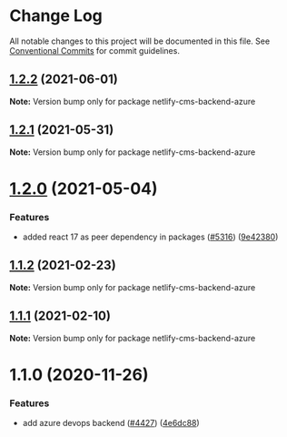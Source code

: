 # Change Log

All notable changes to this project will be documented in this file.
See [Conventional Commits](https://conventionalcommits.org) for commit guidelines.

## [1.2.2](https://github.com/netlify/netlify-cms/tree/master/packages/netlify-cms-backend-azure/compare/netlify-cms-backend-azure@1.2.1...netlify-cms-backend-azure@1.2.2) (2021-06-01)

**Note:** Version bump only for package netlify-cms-backend-azure





## [1.2.1](https://github.com/netlify/netlify-cms/tree/master/packages/netlify-cms-backend-azure/compare/netlify-cms-backend-azure@1.2.0...netlify-cms-backend-azure@1.2.1) (2021-05-31)

**Note:** Version bump only for package netlify-cms-backend-azure





# [1.2.0](https://github.com/netlify/netlify-cms/tree/master/packages/netlify-cms-backend-azure/compare/netlify-cms-backend-azure@1.1.2...netlify-cms-backend-azure@1.2.0) (2021-05-04)


### Features

* added react 17 as peer dependency in packages ([#5316](https://github.com/netlify/netlify-cms/tree/master/packages/netlify-cms-backend-azure/issues/5316)) ([9e42380](https://github.com/netlify/netlify-cms/tree/master/packages/netlify-cms-backend-azure/commit/9e423805707321396eec137f5b732a5b07a0dd3f))





## [1.1.2](https://github.com/netlify/netlify-cms/tree/master/packages/netlify-cms-backend-azure/compare/netlify-cms-backend-azure@1.1.1...netlify-cms-backend-azure@1.1.2) (2021-02-23)

**Note:** Version bump only for package netlify-cms-backend-azure





## [1.1.1](https://github.com/netlify/netlify-cms/tree/master/packages/netlify-cms-backend-azure/compare/netlify-cms-backend-azure@1.1.0...netlify-cms-backend-azure@1.1.1) (2021-02-10)

**Note:** Version bump only for package netlify-cms-backend-azure





# 1.1.0 (2020-11-26)


### Features

* add azure devops backend ([#4427](https://github.com/netlify/netlify-cms/tree/master/packages/netlify-cms-backend-azure/issues/4427)) ([4e6dc88](https://github.com/netlify/netlify-cms/tree/master/packages/netlify-cms-backend-azure/commit/4e6dc88efb1dae4cf6137730c3b4fb6d0f75a8cc))
